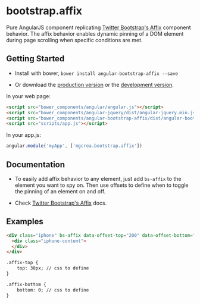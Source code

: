 # bootstrap.affix

Pure AngularJS component replicating [Twitter Bootstrap's Affix](http://getbootstrap.com/javascript/#affix) component behavior.
The affix behavior enables dynamic pinning of a DOM element during page scrolling when specific conditions are met.

## Getting Started

+ Install with bower, `bower install angular-bootstrap-affix --save`

+ Or download the [production version][min] or the [development version][max].

[min]: https://raw.github.com/mgcrea/jquery-bootstrap-affix/master/dist/angular-bootstrap-affix.min.js
[max]: https://raw.github.com/mgcrea/jquery-bootstrap-affix/master/dist/angular-bootstrap-affix.js

In your web page:

```html
<script src="bower_components/angular/angular.js"></script>
<script src="bower_components/angular-jquery/dist/angular-jquery.min.js"></script>
<script src="bower_components/angular-bootstrap-affix/dist/angular-bootstrap-affix.min.js"></script>
<script src="scripts/app.js"></script>
```

In your app.js:

```js
angular.module('myApp', ['mgcrea.bootstrap.affix'])
```

## Documentation

+ To easily add affix behavior to any element, just add `bs-affix` to the element you want to spy on. Then use offsets to define when to toggle the pinning of an element on and off.

+ Check [Twitter Bootstrap's Affix](http://getbootstrap.com/javascript/#affix) docs.

## Examples

```html
<div class="iphone" bs-affix data-offset-top="200" data-offset-bottom="300">
  <div class="iphone-content">
  </div>
</div>

.affix-top {
    top: 30px; // css to define
}

.affix-bottom {
    bottom: 0; // css to define
}
```
